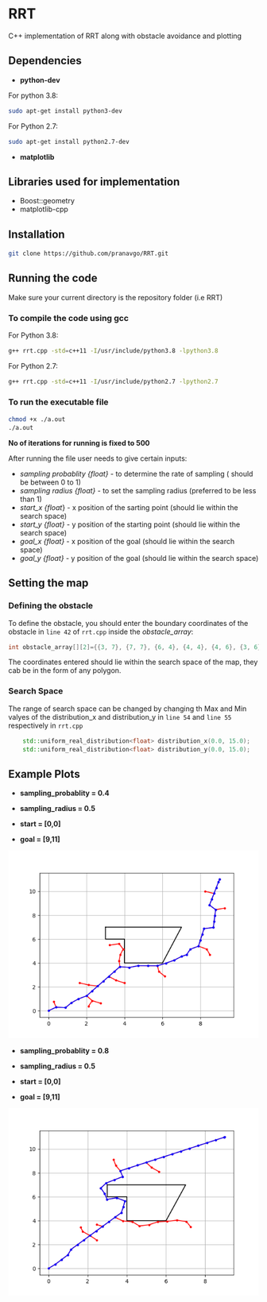 # RRT
C++ implementation of RRT along with obstacle avoidance and plotting

## Dependencies
- **python-dev**

For python 3.8:
```bash
sudo apt-get install python3-dev
```

For Python 2.7:
```bash
sudo apt-get install python2.7-dev
```
- **matplotlib**
## Libraries used for implementation
- Boost::geometry
- matplotlib-cpp

## Installation

```bash
git clone https://github.com/pranavgo/RRT.git
```

## Running the code
Make sure your current directory is the repository folder (i.e RRT)

### **To compile the code using gcc**


For Python 3.8:
```bash
g++ rrt.cpp -std=c++11 -I/usr/include/python3.8 -lpython3.8
```

For Python 2.7:
```bash
g++ rrt.cpp -std=c++11 -I/usr/include/python2.7 -lpython2.7
```

### **To run the executable file** 
```bash
chmod +x ./a.out
./a.out
```
**No of iterations for running is fixed to 500**

After running the file user needs to give certain inputs:

- *sampling probablity {float}* - to determine the rate of sampling ( should be between 0 to 1)
- *sampling radius {float}* - to set the sampling radius (preferred to be less than 1)
- *start_x {float*} - x position of the sarting point (should lie within the search space)
- *start_y {float}* - y position of the starting point (should lie within the search space)
- *goal_x {float}* - x position of the goal (should lie within the search space)
- *goal_y {float}* - y position of the goal (should lie within the search space)
  
## Setting the map

### **Defining the obstacle**
To define the obstacle, you should enter the boundary coordinates of the obstacle in `line 42` of `rrt.cpp` inside the *obstacle_array*:
```cpp
int obstacle_array[][2]={{3, 7}, {7, 7}, {6, 4}, {4, 4}, {4, 6}, {3, 6}};
```
The coordinates entered should lie within the search space of the map, they cab be in the form of any polygon.

### **Search Space**
The range of search space can be changed by changing th Max and Min valyes of the distribution_x and distribution_y in `line 54` and `line 55` respectively in `rrt.cpp` 
```cpp
    std::uniform_real_distribution<float> distribution_x(0.0, 15.0);
	std::uniform_real_distribution<float> distribution_y(0.0, 15.0);
```
## Example Plots

- **sampling_probablity = 0.4**

- **sampling_radius = 0.5**

- **start = [0,0]**

- **goal = [9,11]**


![](Figure_1.png)


- **sampling_probablity = 0.8**

- **sampling_radius = 0.5**

- **start = [0,0]**

- **goal = [9,11]**


![](Figure_2.png)
